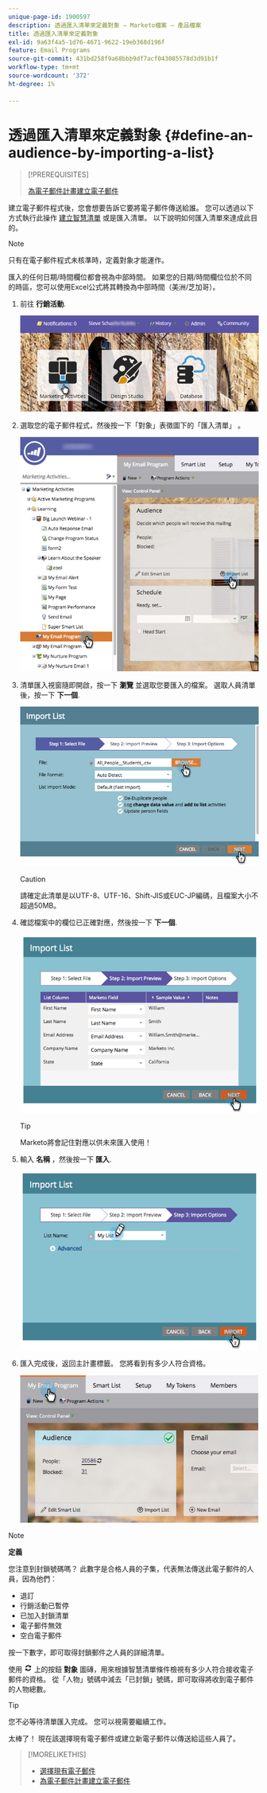 ```yaml
---
unique-page-id: 1900597
description: 透過匯入清單來定義對象 — Marketo檔案 — 產品檔案
title: 透過匯入清單來定義對象
exl-id: 9a63f4a5-1d76-4671-9622-19eb368d196f
feature: Email Programs
source-git-commit: 431bd258f9a68bbb9df7acf043085578d3d91b1f
workflow-type: tm+mt
source-wordcount: '372'
ht-degree: 1%

---
```


# 透過匯入清單來定義對象 {#define-an-audience-by-importing-a-list}

>[!PREREQUISITES]
>
>[為電子郵件計畫建立電子郵件](/help/marketo/product-docs/email-marketing/email-programs/email-program-actions/create-an-email-for-an-email-program.md)

建立電子郵件程式後，您會想要告訴它要將電子郵件傳送給誰。 您可以透過以下方式執行此操作 [建立智慧清單](/help/marketo/product-docs/core-marketo-concepts/smart-lists-and-static-lists/creating-a-smart-list/create-a-smart-list.md) 或是匯入清單。 以下說明如何匯入清單來達成此目的。

>[!NOTE]
>
>只有在電子郵件程式未核準時，定義對象才能運作。
>
>匯入的任何日期/時間欄位都會視為中部時間。 如果您的日期/時間欄位位於不同的時區，您可以使用Excel公式將其轉換為中部時間（美洲/芝加哥）。

1. 前往 **行銷活動**.

   ![](assets/login-marketing-activities-1.png)

1. 選取您的電子郵件程式，然後按一下「對象」表徵圖下的「匯入清單」 。

   ![](assets/importlist.png)

1. 清單匯入視窗隨即開啟，按一下 **瀏覽** 並選取您要匯入的檔案。 選取人員清單後，按一下 **下一個**.

   ![](assets/importlist1.png)

   >[!CAUTION]
   >
   >請確定此清單是以UTF-8、UTF-16、Shift-JIS或EUC-JP編碼，且檔案大小不超過50MB。

1. 確認檔案中的欄位已正確對應，然後按一下 **下一個**.

   ![](assets/image2014-9-12-11-3a10-3a7.png)

   >[!TIP]
   >
   >Marketo將會記住對應以供未來匯入使用！

1. 輸入 **名稱** ，然後按一下 **匯入**.

   ![](assets/image2014-9-12-11-3a10-3a13.png)

1. 匯入完成後，返回主計畫標籤。 您將看到有多少人符合資格。

   ![](assets/myemailprogram-1.jpg)

>[!NOTE]
>
>**定義**
>
>您注意到封鎖號碼嗎？ 此數字是合格人員的子集，代表無法傳送此電子郵件的人員，因為他們：
>
>* 退訂
>* 行銷活動已暫停
>* 已加入封鎖清單
>* 電子郵件無效
>* 空白電子郵件
>
>按一下數字，即可取得封鎖郵件之人員的詳細清單。
>
>使用 ![—](assets/image2014-10-23-16-3a32-3a36-1.png) 上的按鈕 **對象** 圖磚，用來根據智慧清單條件檢視有多少人符合接收電子郵件的資格。 從「人物」號碼中減去「已封鎖」號碼，即可取得將收到電子郵件的人物總數。

>[!TIP]
>
>您不必等待清單匯入完成。 您可以視需要繼續工作。

太棒了！ 現在該選擇現有電子郵件或建立新電子郵件以傳送給這些人員了。

>[!MORELIKETHIS]
>
>* [選擇現有電子郵件](/help/marketo/product-docs/email-marketing/email-programs/email-program-actions/choose-an-existing-email.md)
>* [為電子郵件計畫建立電子郵件](/help/marketo/product-docs/email-marketing/email-programs/email-program-actions/create-an-email-for-an-email-program.md)
